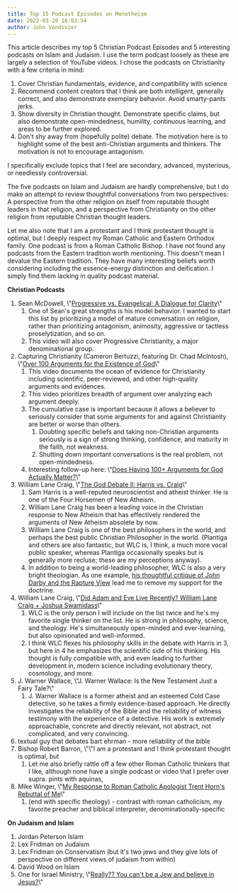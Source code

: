 ```yaml
---
title: Top 15 Podcast Episodes on Monotheism
date: 2022-03-20 16:03:54
author: John Vandivier
---
```




<!-- wp:paragraph -->
<p>This article describes my top 5 Christian Podcast Episodes and 5 interesting podcasts on Islam and Judaism. I use the term podcast loosely as these are largely a selection of YouTube videos. I chose the podcasts on Christianity with a few criteria in mind:</p>
<!-- /wp:paragraph -->

<!-- wp:list {\"ordered\":true} -->
<ol><li>Cover Christian fundamentals, evidence, and compatibility with science</li><li>Recommend content creators that I think are both intelligent, generally correct, and also demonstrate exemplary behavior. Avoid smarty-pants jerks.</li><li>Show diversity in Christian thought. Demonstrate specific claims, but also demonstrate open-mindedness, humility, continuous learning, and areas to be further explored.</li><li>Don't shy away from (hopefully polite) debate. The motivation here is to highlight some of the best anti-Christian arguments and thinkers. The motivation is not to encourage antagonism.</li></ol>
<!-- /wp:list -->

<!-- wp:paragraph -->
<p>I specifically exclude topics that I feel are secondary, advanced, mysterious, or needlessly controversial.</p>
<!-- /wp:paragraph -->

<!-- wp:paragraph -->
<p>The five podcasts on Islam and Judaism are hardly comprehensive, but I do make an attempt to review thoughtful conversations from two perspectives: A perspective from the other religion on itself from reputable thought leaders in that religion, and a perspective from Christianity on the other religion from reputable Christian thought leaders.</p>
<!-- /wp:paragraph -->

<!-- wp:paragraph -->
<p>Let me also note that I am a protestant and I think protestant thought is optimal, but I deeply respect my Roman Catholic and Eastern Orthodox family. One podcast is from a Roman Catholic Bishop. I have not found any podcasts from the Eastern tradition worth mentioning. This doesn't mean I devalue the Eastern tradition. They have many interesting beliefs worth considering including the essence-energy distinction and deification. I simply find them lacking in quality podcast material.</p>
<!-- /wp:paragraph -->

<!-- wp:paragraph -->
<p><strong>Christian Podcasts</strong></p>
<!-- /wp:paragraph -->

<!-- wp:list {\"ordered\":true} -->
<ol><li>Sean McDowell, \"<a href=\"https://www.youtube.com/watch?v=BXjWhEHpxP0\">Progressive vs. Evangelical: A Dialogue for Clarity</a>\"<ol><li>One of Sean's great strengths is his model behavior. I wanted to start this list by prioritizing a model of mature conversation on religion, rather than prioritizing antagonism, animosity, aggressive or tactless proselytization, and so on.</li><li>This video will also cover Progressive Christianity, a major denominational group.</li></ol></li><li>Capturing Christianity (Cameron Bertuzzi, featuring Dr. Chad McIntosh), \"<a href=\"https://www.youtube.com/watch?v=Qi7ANgO2ZBU\">Over 100 Arguments for the Existence of God</a>\"<ol><li>This video documents the ocean of evidence for Christianity including scientific, peer-reviewed, and other high-quality arguments and evidences.</li><li>This video prioritizes breadth of argument over analyzing each argument deeply.</li><li>The cumulative case is important because it allows a believer to seriously consider that some arguments for and against Christianity are better or worse than others.<ol><li>Doubting specific beliefs and taking non-Christian arguments seriously is a sign of strong thinking, confidence, and maturity in the faith, not weakness.</li><li>Shutting down important conversations is the real problem, not open-mindedness.</li></ol></li><li>Interesting follow-up here: \"<a href=\"https://www.youtube.com/watch?v=44j7_xz9VGU\">Does Having 100+ Arguments for God Actually Matter?</a>\"</li></ol></li><li>William Lane Craig, \"<a href=\"https://www.youtube.com/watch?v=yqaHXKLRKzg\">The God Debate II: Harris vs. Craig</a>\"<ol><li>Sam Harris is a well-reputed neuroscientist and atheist thinker. He is one of the Four Horsemen of New Atheism.</li><li>William Lane Craig has been a leading voice in the Christian response to New Atheism that has effectively rendered the arguments of New Atheism absolete by now.</li><li>William Lane Craig is one of the best philosophers in the world, and perhaps the best public Christian Philosopher in the world. (Plantiga and others are also fantastic, but WLC is, I think, a much more vocal public speaker, whereas Plantiga occasionally speaks but is generally more recluse; these are my perceptions anyway).</li><li>In addition to being a world-leading philosopher, WLC is also a very bright theologian. As one example, <a href=\"https://www.youtube.com/watch?v=7TKPF6BHjtg\">his thoughtful critique of John Darby and the Rapture View</a> lead me to remove my support for the doctrine.</li></ol></li><li>William Lane Craig, \"<a href=\"https://www.youtube.com/watch?v=XhznTACRjSU\">Did Adam and Eve Live Recently? William Lane Craig + Joshua Swamidass</a>\"<ol><li>WLC is the only person I will include on the list twice and he's my favorite single thinker on the list. He is strong in philosophy, science, and theology. He's simultaneously open-minded and ever-learning, but also opinionated and well-informed.</li><li>I think WLC flexes his philosophy skills in the debate with Harris in 3, but here in 4 he emphasizes the scientific side of his thinking. His thought is fully compatible with, and even leading to further development in, modern science including evolutionary theory, cosmology, and more.</li></ol></li><li>J. Warner Wallace, \"J. Warner Wallace: Is the New Testament Just a Fairy Tale?\"<ol><li>J. Warner Wallace is a former atheist and an esteemed Cold Case detective, so he takes a firmly evidence-based approach. He directly investigates the reliability of the Bible and the reliability of witness testimony with the experience of a detective. His work is extremely approachable, concrete and directly relevant, not abstract, not complicated, and very convincing.</li></ol></li><li>textual guy that debates bart ehrman - more reliability of the bible</li><li>Bishop Robert Barron, \"\"I am a protestant and I think protestant thought is optimal, but<ol><li>Let me also briefly rattle off a few other Roman Catholic thinkers that I like, although none have a single podcast or video that I prefer over supra. pints with aquinas, </li></ol></li><li>Mike Winger, \"<a href=\"https://www.youtube.com/watch?v=hIAVbck93pc\">My Response to Roman Catholic Apologist Trent Horn's Rebuttal of Me</a>\"<ol><li> (end with specific theology) - contrast with roman catholicism, my favorite preacher and biblical interpreter, denominationally-specific</li></ol></li></ol>
<!-- /wp:list -->

<!-- wp:paragraph -->
<p><strong>On Judaism and Islam</strong></p>
<!-- /wp:paragraph -->

<!-- wp:list {\"ordered\":true} -->
<ol><li>Jordan Peterson Islam</li><li>Lex Fridman on Judaism</li><li>Lex Fridman on Conservatism (but it's two jews and they give lots of perspective on different views of judaism from within)</li><li>David Wood on Islam</li><li>One for Israel Ministry, \"<a href=\"https://www.youtube.com/watch?v=808pCBJQ1t8\">Really?? You can't be a Jew and believe in Jesus?</a>\"</li></ol>
<!-- /wp:list -->